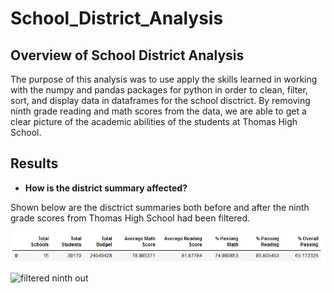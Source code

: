 # School_District_Analysis

## Overview of School District Analysis
The purpose of this analysis was to use apply the skills learned in working with the numpy and pandas packages for python in order to clean, filter, sort, and display data in dataframes for the school disctrict. By removing ninth grade reading and math scores from the data, we are able to get a clear picture of the academic abilities of the students at Thomas High School. 

## Results
* **How is the district summary affected?**

Shown below are the disctrict summaries both before and after the ninth grade scores from Thomas High School had been filtered.

![with ninth grade](/Resources/dist_summary_unfiltered.png)

![filtered ninth out](/Resources/dist_summary_filtered.png)



